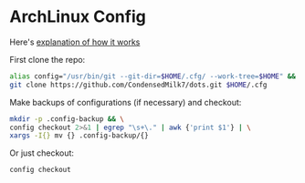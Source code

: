 # ArchLinux Config

Here's [explanation of how it works](https://www.atlassian.com/git/tutorials/dotfiles)

First clone the repo:
```bash
alias config="/usr/bin/git --git-dir=$HOME/.cfg/ --work-tree=$HOME" && \
git clone https://github.com/CondensedMilk7/dots.git $HOME/.cfg
```

Make backups of configurations (if necessary) and checkout:
```bash
mkdir -p .config-backup && \
config checkout 2>&1 | egrep "\s+\." | awk {'print $1'} | \
xargs -I{} mv {} .config-backup/{}
```

Or just checkout:
```
config checkout
```
